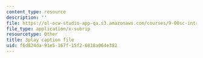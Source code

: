 ```yaml
---
content_type: resource
description: ''
file: https://ol-ocw-studio-app-qa.s3.amazonaws.com/courses/9-00sc-introduction-to-psychology-fall-2011/f6d824da91e5167f15f26818a064e382_Qw4SkvZ03cc.srt
file_type: application/x-subrip
resourcetype: Other
title: 3play caption file
uid: f6d824da-91e5-167f-15f2-6818a064e382
---
```

